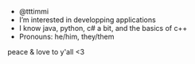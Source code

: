 - @tttimmi
- I’m interested in developping applications
- I know java, python, c# a bit, and the basics of c++
- Pronouns: he/him, they/them

peace & love to y'all <3
